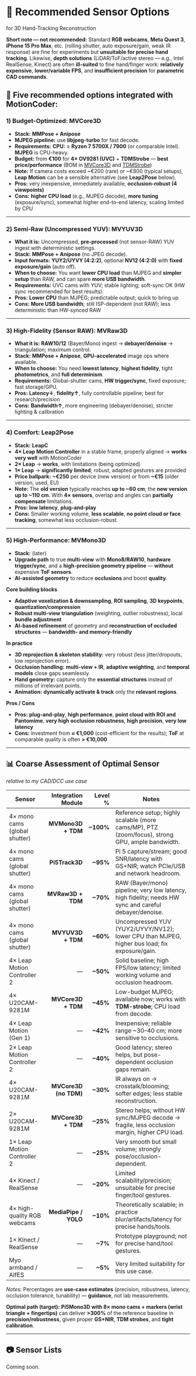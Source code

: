 # 🎥 Recommended Sensor Options

for 3D Hand-Tracking Reconstruction

**Short note — not recommended:** Standard **RGB webcams**, **Meta Quest 3**, **iPhone 15 Pro Max**, etc. (rolling shutter, auto exposure/gain, weak IR response) are fine for experiments but **unsuitable for precise hand tracking**. Likewise, **depth solutions** (LiDAR/ToF/active stereo — e.g., Intel RealSense, Kinect) are often **ill-suited** to fine hand/finger work: **relatively expensive**, **lower/variable FPS**, and **insufficient precision** for **parametric CAD commands**.

## 📍 Five recommended options integrated with MotionCoder:



### 1) **Budget-Optimized: MVCore3D**

* **Stack:** **MMPose + Anipose**
* **MJPEG pipeline:** use **libjpeg-turbo** for fast decode.
* **Requirements:** **CPU:** ≥ **Ryzen 7 5700X / 7900** (or comparable Intel). **MJPEG** is CPU-heavy.
* **Budget:** from **€100** for **4× OV9281 (UVC)** + **TDMStrobe** — **best price/performance** (BOM in [MVCore3D](https://github.com/xtanai/mvcore3d) and [TDMStrobe](https://github.com/xtanai/tdmstrobe))
* **Note:** If camera costs exceed ~€200 (rare) or ~€800 (typical setups), **Leap Motion** can be a sensible alternative (see **Leap2Pose** below).
* **Pros:** very inexpensive, immediately available, **occlusion-robust (4 viewpoints)**
* **Cons:** **higher CPU load** (e.g., MJPEG decode), **more tuning** (exposure/sync), somewhat higher end-to-end latency, scaling limited by CPU

---

### 2) **Semi-Raw (Uncompressed YUV): MVYUV3D**

* **What it is:** Uncompressed, **pre-processed** (not sensor-RAW) YUV ingest with deterministic settings.
* **Stack:** **MMPose + Anipose** (no JPEG decode).
* **Input formats:** **YUY2/UYVY (4:2:2)**, optional **NV12 (4:2:0)** with **fixed exposure/gain** (auto off).
* **When to choose:** You want **lower CPU load** than MJPEG and **simpler setup** than RAW, and can spare **more USB bandwidth**.
* **Requirements:** UVC cams with YUV; stable lighting; soft-sync OK (HW sync recommended for best results).
* **Pros:** **Lower CPU** than MJPEG; predictable output; quick to bring up
* **Cons:** **More USB bandwidth**; still ISP-dependent (not RAW); less deterministic than HW-synced RAW

---


### 3) **High-Fidelity (Sensor RAW): MVRaw3D**

* **What it is:** **RAW10/12** (Bayer/Mono) ingest → **debayer/denoise** → triangulation; maximum control.
* **Stack:** **MMPose + Anipose**, **GPU-accelerated** image ops where available.
* **When to choose:** You need **lowest latency**, **highest fidelity**, tight **photometrics**, and **full determinism**.
* **Requirements:** Global-shutter cams, **HW trigger/sync**, fixed exposure; fast storage/GPU.
* **Pros:** **Latency↓**, **fidelity↑**, fully controllable pipeline; best for research/precision
* **Cons:** **Bandwidth↑**, more engineering (debayer/denoise), stricter lighting & calibration

---

### 4) **Comfort: Leap2Pose**

* **Stack:** **LeapC**
* **4× Leap Motion Controller** in a stable frame, properly aligned → **works very well** with MotionCoder
* **2× Leap** → **works**, with limitations (being optimized)
* **1× Leap** → **significantly limited**; robust, adapted gestures are provided
* **Price ballpark:** **~€250** per device (new version) or from **~€15** (older version, used, EU)
* **Note:** The **old version** typically reaches **up to ~60 cm**; the **new version** **up to ~110 cm**. With **4× sensors**, overlap and angles can **partially compensate** limitations.
* **Pros:** **low latency**, **plug-and-play**
* **Cons:** Smaller working volume, **less scalable**, **no point cloud or face tracking**, somewhat less occlusion-robust.

---

### 5) **High-Performance: MVMono3D**

* **Stack:** (later)
* **Upgrade path** to true **multi-view** with **Mono8/RAW10**, **hardware trigger/sync**, and a **high-precision geometry pipeline** — **without** expensive **ToF sensors**.
* **AI-assisted geometry** to reduce **occlusions** and boost **quality**.

**Core building blocks**

* **Adaptive voxelization & downsampling**, **ROI sampling**, **3D keypoints**, **quantization/compression**
* **Robust multi-view triangulation** (weighting, outlier robustness), local **bundle adjustment**
* **AI-based refinement** of geometry and **reconstruction of occluded structures** — **bandwidth- and memory-friendly**

**In practice**

* **3D reprojection & skeleton stability:** very robust (less jitter/dropouts, low reprojection error).
* **Occlusion handling:** **multi-view + IR**, **adaptive weighting**, and **temporal models** close gaps seamlessly.
* **Hand geometry:** capture only the **essential structures** instead of millions of irrelevant points.
* **Animation:** **dynamically activate & track** only the **relevant regions**.

**Pros / Cons**

* **Pros:** **plug-and-play**, **high performance**, **point cloud with ROI and Pantomime**, **very high occlusion robustness**, **high precision**, **very low latency**
* **Cons:** investment from **≈ €1,000** (cost-efficient for the results); **ToF** at comparable quality is often **> €10,000**

---





## 📊 **Coarse Assessment of Optimal Sensor**



*relative to my CAD/DCC use case*

| Sensor                        |    Integration Module |   Level % | Notes                                                                                                  |
| ----------------------------- | --------------------: | --------: | ------------------------------------------------------------------------------------------------------ |
| 4× mono cams (global shutter) |    **MVMono3D + TDM** | **~100%** | Reference setup; highly scalable (more cams/MP), PTZ (zoom/focus), strong GPU, ample bandwidth.        |
| 4× mono cams (global shutter) |        **Pi5Track3D** |  **~95%** | Pi 5 capture/stream; good SNR/latency with GS+NIR; watch PCIe/USB and network headroom.                |
| 4× mono cams (global shutter) |     **MVRaw3D + TDM** |  **~70%** | RAW (Bayer/mono) pipeline; very low latency, high fidelity; needs HW sync and careful debayer/denoise. |
| 4× mono cams (global shutter) |     **MVYUV3D + TDM** |  **~60%** | Uncompressed YUV (YUY2/UYVY/NV12); lower CPU than MJPEG, higher bus load; fix exposure/gain.           |
| 4× Leap Motion Controller 2   |                     — |  **~50%** | Solid baseline; high FPS/low latency; limited working volume and occlusion headroom.                   |
| 4× U20CAM-9281M               |    **MVCore3D + TDM** |  **~45%** | Low-budget MJPEG; available now; works with **TDM-strobe**; CPU load from decode.                      |
| 4× Leap Motion (Gen 1)        |                     — |  **~42%** | Inexpensive; reliable range ~30–40 cm; more sensitive to occlusions.                                   |
| 2× Leap Motion Controller 2   |                     — |  **~40%** | Good latency; stereo helps, but pose-dependent occlusion gaps remain.                                  |
| 4× U20CAM-9281M               | **MVCore3D (no TDM)** |  **~30%** | IR always on → crosstalk/blooming; softer edges; less stable reconstruction.                           |
| 2× U20CAM-9281M               |    **MVCore3D + TDM** |  **~25%** | Stereo helps; without HW sync/MJPEG decode → fragile, less occlusion margin, higher CPU load.          |
| 1× Leap Motion Controller 2   |                     — |  **~25%** | Very smooth but small volume; strongly pose/occlusion-dependent.                                       |
| 4× Kinect / RealSense         |                     — |  **~20%** | Limited scalability/precision; unsuitable for precise finger/tool gestures.                            |
| 4× high-quality RGB webcams   |  **MediaPipe / YOLO** |  **~10%** | Theoretically scalable; in practice blur/artifacts/latency for precise hands/tools.                    |
| 1× Kinect / RealSense         |                     — |   **~7%** | Prototype playground; not for precise hand/tool gestures.                                              |
| Myo armband / AIfES           |                     — |   **~5%** | Very limited suitability for this use case.                                                            |

*Notes:* Percentages are **use-case estimates** (precision, robustness, latency, occlusion tolerance, tunability) — **guidance**, not lab measurements.

**Optimal path (target):**
**Pi5Mono3D with 8× mono cams + markers (wrist triangle + fingertips)** can deliver **>300%** of the reference baseline in **precision/robustness**, given proper **GS+NIR**, **TDM strobes**, and **tight calibration**.


---

## 📷 Sensor Lists

Coming soon.
